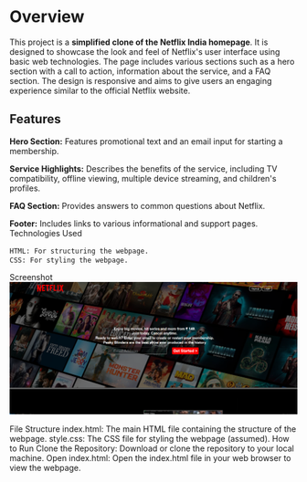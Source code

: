 
# Overview
This project is a **simplified clone of the Netflix India homepage**. It is designed to showcase the look and feel of Netflix's user interface using basic web technologies. The page includes various sections such as a hero section with a call to action, information about the service, and a FAQ section. The design is responsive and aims to give users an engaging experience similar to the official Netflix website.


## Features

 **Hero Section:** Features promotional text and an email input for starting a membership.  

 **Service Highlights:** Describes the benefits of the service, including TV compatibility, offline viewing, multiple device streaming, and children's profiles.

 **FAQ Section:** Provides answers to common questions about Netflix.

  **Footer:** Includes links to various informational and support pages.
Technologies Used
```
HTML: For structuring the webpage.
CSS: For styling the webpage.
```
Screenshot
<img width="1440" alt="ethereum-tranfer-dapp" src="./assests/img/ss1.png">


File Structure
index.html: The main HTML file containing the structure of the webpage.
style.css: The CSS file for styling the webpage (assumed).
How to Run
Clone the Repository: Download or clone the repository to your local machine.
Open index.html: Open the index.html file in your web browser to view the webpage.